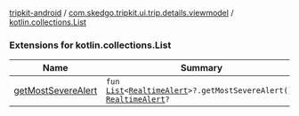 [tripkit-android](../../index.md) / [com.skedgo.tripkit.ui.trip.details.viewmodel](../index.md) / [kotlin.collections.List](./index.md)

### Extensions for kotlin.collections.List

| Name | Summary |
|---|---|
| [getMostSevereAlert](get-most-severe-alert.md) | `fun `[`List`](https://kotlinlang.org/api/latest/jvm/stdlib/kotlin.collections/-list/index.html)`<`[`RealtimeAlert`](../../com.skedgo.tripkit.common.model/-realtime-alert/index.md)`>?.getMostSevereAlert(): `[`RealtimeAlert`](../../com.skedgo.tripkit.common.model/-realtime-alert/index.md)`?` |
